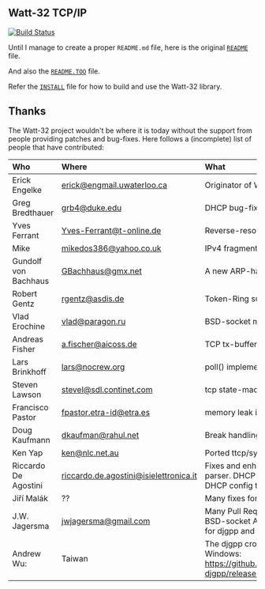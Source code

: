 ## Watt-32 TCP/IP

[![Build Status](https://ci.appveyor.com/api/projects/status/github/gvanem/watt-32?branch=master&svg=true)](https://ci.appveyor.com/project/gvanem/watt-32)

Until I manage to create a proper `README.md` file, here is the
original [`README`](README) file.

And also the [`README.TOO`](README.TOO) file.

Refer the [`INSTALL`](INSTALL) file for how to build and use the Watt-32 library.

## Thanks

The Watt-32 project wouldn't be where it is today without the support
from people providing patches and bug-fixes. Here follows a (incomplete)
list of people that have contributed:

| Who                   | Where                         | What |
| :-------------------- | :---------------------------- | :----------------------------- |
| Erick Engelke         | <erick@engmail.uwaterloo.ca>  | Originator of WatTcp           |
| Greg Bredthauer       | <grb4@duke.edu>               | DHCP bug-fixes                 |
| Yves Ferrant          | <Yves-Ferrant@t-online.de>    | Reverse-resolve bug-fix        |
| Mike                  | <mikedos386@yahoo.co.uk>      | IPv4 fragment bug-fix          |
| Gundolf von Bachhaus  | <GBachhaus@gmx.net>           | A new ARP-handler, timers etc. |
| Robert Gentz          | <rgentz@asdis.de>             | Token-Ring support             |
| Vlad Erochine         | <vlad@paragon.ru>             | BSD-socket multicast           |
| Andreas Fisher        | <a.fischer@aicoss.de>         | TCP tx-buffer bug-fix          |
| Lars Brinkhoff        | <lars@nocrew.org>             | poll() implementation          |
| Steven Lawson         | <stevel@sdl.continet.com>     | tcp state-machine fixes        |
| Francisco Pastor      | <fpastor.etra-id@etra.es>     | memory leak in accept()        |
| Doug Kaufmann         | <dkaufman@rahul.net>          | Break handling, testing        |
| Ken Yap               | <ken@nlc.net.au>              | Ported ttcp/syslogd/rdate etc. |
| Riccardo De Agostini  | <riccardo.de.agostini@isielettronica.it> | Fixes and enhancement of pcconfig.c parser. DHCP transient config-hook. DHCP config to battery RAM.               |
| Jiří Malák            | ??                     | Many fixes for Watcom version. |
| J.W. Jagersma         | jwjagersma@gmail.com   | Many Pull Requests for fixes of the BSD-socket API, DHCP-client, fixes for djgpp and even MacOS! |
| Andrew Wu:            | Taiwan                      | The djgpp cross-compiler for Windows: https://github.com/andrewwutw/build-djgpp/releases/ |
